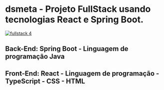 # dsmeta - Projeto FullStack usando tecnologias React e Spring Boot.




[![fullstack 4](https://user-images.githubusercontent.com/101315079/191061388-0c05ecc8-2a64-447c-9186-bc68b7b1f467.png)](https://dsmeta-luis-abranches.netlify.app/)

## Back-End:  Spring Boot - Linguagem de programação Java
## Front-End: React - Linguagem de programação - TypeScript - CSS - HTML



